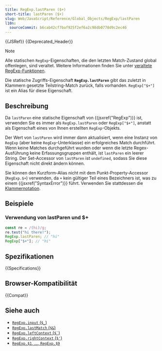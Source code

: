 ```yaml
---
title: RegExp.lastParen ($+)
short-title: lastParen ($+)
slug: Web/JavaScript/Reference/Global_Objects/RegExp/lastParen
l10n:
  sourceCommit: b6cab42cf7baf925f2ef6a2c98db0778d9c2ec46
---
```


{{JSRef}} {{Deprecated_Header}}

> [!NOTE]
> Alle statischen `RegExp`-Eigenschaften, die den letzten Match-Zustand global offenlegen, sind veraltet. Weitere Informationen finden Sie unter [veraltete RegExp-Funktionen](/de/docs/Web/JavaScript/Reference/Deprecated_and_obsolete_features#regexp).

Die statische Zugriffs-Eigenschaft **`RegExp.lastParen`** gibt das zuletzt in Klammern gesetzte Teilstring-Match zurück, falls vorhanden. `RegExp["$+"]` ist ein Alias für diese Eigenschaft.

## Beschreibung

Da `lastParen` eine statische Eigenschaft von {{jsxref("RegExp")}} ist, verwenden Sie es immer als `RegExp.lastParen` oder `RegExp["$+"]`, anstatt als Eigenschaft eines von Ihnen erstellten `RegExp`-Objekts.

Der Wert von `lastParen` wird immer dann aktualisiert, wenn eine Instanz von `RegExp` (aber keine `RegExp`-Unterklasse) ein erfolgreiches Match durchführt. Wenn keine Matches durchgeführt wurden oder wenn die letzte Regex-Ausführung keine Erfassungsgruppen enthält, ist `lastParen` ein leerer String. Der Set-Accessor von `lastParen` ist `undefined`, sodass Sie diese Eigenschaft nicht direkt ändern können.

Sie können den Kurzform-Alias nicht mit dem Punkt-Property-Accessor (`RegExp.$+`) verwenden, da `+` kein gültiger Teil eines Bezeichners ist, was zu einem {{jsxref("SyntaxError")}} führt. Verwenden Sie stattdessen die [Klammernotation](/de/docs/Web/JavaScript/Reference/Operators/Property_accessors).

## Beispiele

### Verwendung von lastParen und $+

```js
const re = /(hi)/g;
re.test("hi there!");
RegExp.lastParen; // "hi"
RegExp["$+"]; // "hi"
```

## Spezifikationen

{{Specifications}}

## Browser-Kompatibilität

{{Compat}}

## Siehe auch

- [`RegExp.input` (`$_`)](/de/docs/Web/JavaScript/Reference/Global_Objects/RegExp/input)
- [`RegExp.lastMatch` (`$&`)](/de/docs/Web/JavaScript/Reference/Global_Objects/RegExp/lastMatch)
- [`RegExp.leftContext` (`` $` ``)](/de/docs/Web/JavaScript/Reference/Global_Objects/RegExp/leftContext)
- [`RegExp.rightContext` (`$'`)](/de/docs/Web/JavaScript/Reference/Global_Objects/RegExp/rightContext)
- [`RegExp.$1`, …, `RegExp.$9`](/de/docs/Web/JavaScript/Reference/Global_Objects/RegExp/n)
